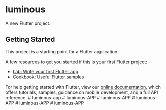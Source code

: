 # luminous

A new Flutter project.

## Getting Started

This project is a starting point for a Flutter application.

A few resources to get you started if this is your first Flutter project:

- [Lab: Write your first Flutter app](https://flutter.dev/docs/get-started/codelab)
- [Cookbook: Useful Flutter samples](https://flutter.dev/docs/cookbook)

For help getting started with Flutter, view our
[online documentation](https://flutter.dev/docs), which offers tutorials,
samples, guidance on mobile development, and a full API reference.
#   l u m i n o u s - a p p  
 #   l u m i n o u s - A P P  
 #   l u m i n o u s - A P P  
 #   l u m i n o u s - A P P  
 #   l u m i n o u s - A P P  
 #   l u m i n o u s - A P P  
 